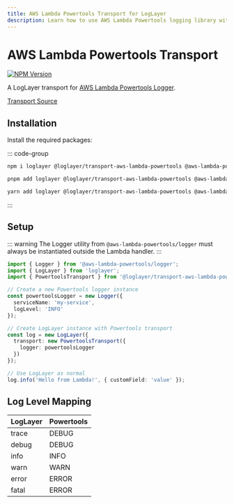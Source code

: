 ```yaml
---
title: AWS Lambda Powertools Transport for LogLayer
description: Learn how to use AWS Lambda Powertools logging library with LogLayer
---
```


# AWS Lambda Powertools Transport

[![NPM Version](https://img.shields.io/npm/v/%40loglayer%2Ftransport-aws-lambda-powertools)](https://www.npmjs.com/package/@loglayer/transport-aws-lambda-powertools)

A LogLayer transport for [AWS Lambda Powertools Logger](https://docs.powertools.aws.dev/lambda/typescript/latest/core/logger/).

[Transport Source](https://github.com/loglayer/loglayer/tree/master/packages/transports/aws-lambda-powertools)

## Installation

Install the required packages:

::: code-group

```sh [npm]
npm i loglayer @loglayer/transport-aws-lambda-powertools @aws-lambda-powertools/logger
```

```sh [pnpm]
pnpm add loglayer @loglayer/transport-aws-lambda-powertools @aws-lambda-powertools/logger
```

```sh [yarn]
yarn add loglayer @loglayer/transport-aws-lambda-powertools @aws-lambda-powertools/logger
```

:::

## Setup

::: warning
The Logger utility from `@aws-lambda-powertools/logger` must always be instantiated outside the Lambda handler.
:::

```typescript
import { Logger } from '@aws-lambda-powertools/logger';
import { LogLayer } from 'loglayer';
import { PowertoolsTransport } from '@loglayer/transport-aws-lambda-powertools';

// Create a new Powertools logger instance
const powertoolsLogger = new Logger({
  serviceName: 'my-service',
  logLevel: 'INFO'
});

// Create LogLayer instance with Powertools transport
const log = new LogLayer({
  transport: new PowertoolsTransport({
    logger: powertoolsLogger
  })
});

// Use LogLayer as normal
log.info('Hello from Lambda!', { customField: 'value' });
```

## Log Level Mapping

| LogLayer | Powertools |
|----------|------------|
| trace    | DEBUG      |
| debug    | DEBUG      |
| info     | INFO       |
| warn     | WARN       |
| error    | ERROR      |
| fatal    | ERROR      |
